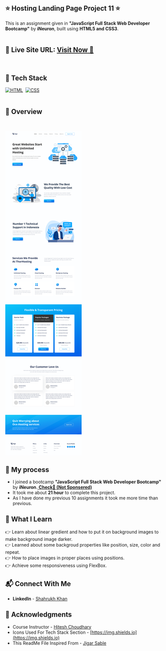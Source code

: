 ## ⭐ Hosting Landing Page Project 11 ⭐

This is an assignment given in **"JavaScript Full Stack Web Developer Bootcamp"** by **iNeuron**, built using **HTML5 and CSS3**.
<br>
<br>

## 📌 **Live Site URL:** <a href="https://project11-ineuron.netlify.app/">**Visit Now** 🚀</a>

<br>

## 📌 Tech Stack

[![HTML](https://img.shields.io/badge/html5%20-%23E34F26.svg?&style=for-the-badge&logo=html5&logoColor=white)](https://github.com/shahrukh8391)&nbsp;
[![CSS](https://img.shields.io/badge/css3%20-%231572B6.svg?&style=for-the-badge&logo=css3&logoColor=white)](https://github.com/shahrukh8391)&nbsp;
<br>
<br>

## 📌 Overview

<br>

![Screenshot](./11.png?raw=true "Template Screenshot")

## 📌 My process

- I joined a bootcamp **"JavaScript Full Stack Web Developer Bootcamp"** by **iNeuron**.<a href="https://ineuron.ai/"> **Check🚀 (Not Sponsered)**</a>
- It took me about **21 hour** to complete this project.
- As I have done my previous 10 assignments it took me more time than previous.

## 📌 What I Learn

👉 Learn about linear gredient and how to put it on background images to make background image darker.  
👉 Learned about some backgroud properties like position, size, color and repeat.  
👉 How to place images in proper places using positions.  
👉 Achieve some responsiveness using FlexBox.

## 📬 Connect With Me

- **LinkedIn** - [Shahrukh Khan](https://www.linkedin.com/in/shahrukh-khan-930867245/)

## 📌 Acknowledgments

- Course Instructor - [Hitesh Choudhary](https://github.com/hiteshchoudhary)
- Icons Used For Tech Stack Section - [https://img.shields.io](https://img.shields.io)
- This ReadMe File Inspired From - [Jigar Sable](https://github.com/jigar-sable)
